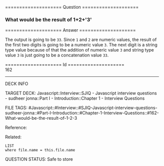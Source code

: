 ==================== Question ====================  

### What would be the result of 1+2+'3'  

==================== Answer ====================  

The output is going to be `33`. Since `1` and `2` are numeric values, the result
of the first two digits is going to be a numeric value `3`. The next digit is a
string type value because of that the addition of numeric value `3` and string
type value `3` is just going to be a concatenation value `33`.

==================== Id ====================  
162
<!--ID: 1707879874780-->

---

DECK INFO

TARGET DECK: Javascript::Interview::SJIQ - Javascript interview questions - sudheer jonna::Part I - Introduction::Chapter 1 - Interview Questions

FILE TAGS: #Javascript::#Interview::#SJIQ-Javascript-interview-questions-sudheer-jonna::#Part-I-Introduction::#Chapter-1-Interview-Questions::#162-What-would-be-the-result-of-1-2-3

Reference:

Related:

```dataview
LIST
where file.name = this.file.name
```
QUESTION STATUS: Safe to store

